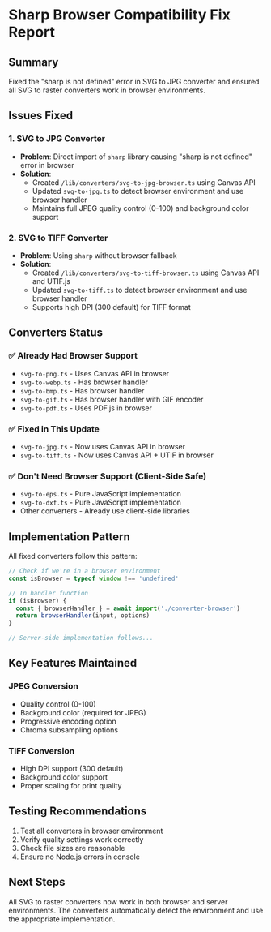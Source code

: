 # Sharp Browser Compatibility Fix Report

## Summary
Fixed the "sharp is not defined" error in SVG to JPG converter and ensured all SVG to raster converters work in browser environments.

## Issues Fixed

### 1. SVG to JPG Converter
- **Problem**: Direct import of `sharp` library causing "sharp is not defined" error in browser
- **Solution**: 
  - Created `/lib/converters/svg-to-jpg-browser.ts` using Canvas API
  - Updated `svg-to-jpg.ts` to detect browser environment and use browser handler
  - Maintains full JPEG quality control (0-100) and background color support

### 2. SVG to TIFF Converter
- **Problem**: Using `sharp` without browser fallback
- **Solution**:
  - Created `/lib/converters/svg-to-tiff-browser.ts` using Canvas API and UTIF.js
  - Updated `svg-to-tiff.ts` to detect browser environment and use browser handler
  - Supports high DPI (300 default) for TIFF format

## Converters Status

### ✅ Already Had Browser Support
- `svg-to-png.ts` - Uses Canvas API in browser
- `svg-to-webp.ts` - Has browser handler
- `svg-to-bmp.ts` - Has browser handler
- `svg-to-gif.ts` - Has browser handler with GIF encoder
- `svg-to-pdf.ts` - Uses PDF.js in browser

### ✅ Fixed in This Update
- `svg-to-jpg.ts` - Now uses Canvas API in browser
- `svg-to-tiff.ts` - Now uses Canvas API + UTIF in browser

### ✅ Don't Need Browser Support (Client-Side Safe)
- `svg-to-eps.ts` - Pure JavaScript implementation
- `svg-to-dxf.ts` - Pure JavaScript implementation
- Other converters - Already use client-side libraries

## Implementation Pattern

All fixed converters follow this pattern:

```typescript
// Check if we're in a browser environment
const isBrowser = typeof window !== 'undefined'

// In handler function
if (isBrowser) {
  const { browserHandler } = await import('./converter-browser')
  return browserHandler(input, options)
}

// Server-side implementation follows...
```

## Key Features Maintained

### JPEG Conversion
- Quality control (0-100)
- Background color (required for JPEG)
- Progressive encoding option
- Chroma subsampling options

### TIFF Conversion
- High DPI support (300 default)
- Background color support
- Proper scaling for print quality

## Testing Recommendations

1. Test all converters in browser environment
2. Verify quality settings work correctly
3. Check file sizes are reasonable
4. Ensure no Node.js errors in console

## Next Steps

All SVG to raster converters now work in both browser and server environments. The converters automatically detect the environment and use the appropriate implementation.